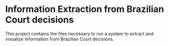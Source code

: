 # Information Extraction from Brazilian Court decisions

This project contains the files necessary to run
a system to extract and visualize information
from Brazilian Court decisions.
